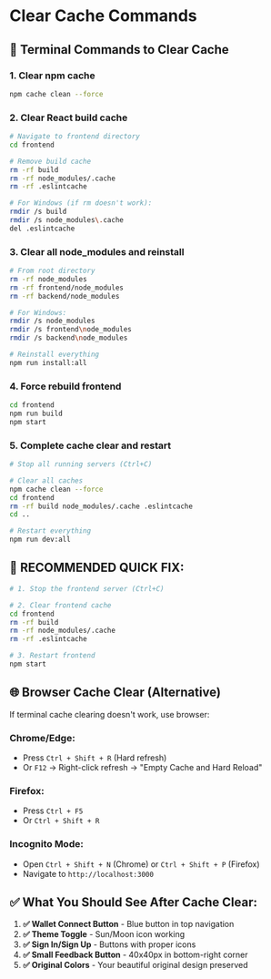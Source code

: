 # Clear Cache Commands

## 🧹 Terminal Commands to Clear Cache

### 1. **Clear npm cache**
```bash
npm cache clean --force
```

### 2. **Clear React build cache**
```bash
# Navigate to frontend directory
cd frontend

# Remove build cache
rm -rf build
rm -rf node_modules/.cache
rm -rf .eslintcache

# For Windows (if rm doesn't work):
rmdir /s build
rmdir /s node_modules\.cache
del .eslintcache
```

### 3. **Clear all node_modules and reinstall**
```bash
# From root directory
rm -rf node_modules
rm -rf frontend/node_modules
rm -rf backend/node_modules

# For Windows:
rmdir /s node_modules
rmdir /s frontend\node_modules
rmdir /s backend\node_modules

# Reinstall everything
npm run install:all
```

### 4. **Force rebuild frontend**
```bash
cd frontend
npm run build
npm start
```

### 5. **Complete cache clear and restart**
```bash
# Stop all running servers (Ctrl+C)

# Clear all caches
npm cache clean --force
cd frontend
rm -rf build node_modules/.cache .eslintcache
cd ..

# Restart everything
npm run dev:all
```

## 🚀 **RECOMMENDED QUICK FIX:**

```bash
# 1. Stop the frontend server (Ctrl+C)

# 2. Clear frontend cache
cd frontend
rm -rf build
rm -rf node_modules/.cache
rm -rf .eslintcache

# 3. Restart frontend
npm start
```

## 🌐 **Browser Cache Clear (Alternative)**

If terminal cache clearing doesn't work, use browser:

### Chrome/Edge:
- Press `Ctrl + Shift + R` (Hard refresh)
- Or `F12` → Right-click refresh → "Empty Cache and Hard Reload"

### Firefox:
- Press `Ctrl + F5`
- Or `Ctrl + Shift + R`

### Incognito Mode:
- Open `Ctrl + Shift + N` (Chrome) or `Ctrl + Shift + P` (Firefox)
- Navigate to `http://localhost:3000`

## ✅ **What You Should See After Cache Clear:**

1. **✅ Wallet Connect Button** - Blue button in top navigation
2. **✅ Theme Toggle** - Sun/Moon icon working
3. **✅ Sign In/Sign Up** - Buttons with proper icons
4. **✅ Small Feedback Button** - 40x40px in bottom-right corner
5. **✅ Original Colors** - Your beautiful original design preserved